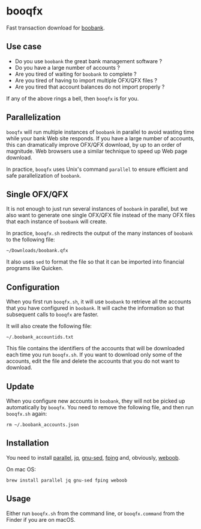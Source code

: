 # booqfx
Fast transaction download for [boobank](http://weboob.org).

## Use case
* Do you use `boobank` the great bank management software ?
* Do you have a large number of accounts ?
* Are you tired of waiting for `boobank` to complete ?
* Are you tired of having to import multiple OFX/QFX files ?
* Are you tired that account balances do not import properly ?

If any of the above rings a bell, then `booqfx` is for you.

## Parallelization
`booqfx` will run multiple instances of `boobank` in parallel to avoid wasting time while your bank Web site responds. If you have a large number of accounts, this can dramatically improve OFX/QFX download, by up to an order of magnitude. Web browsers use a similar technique to speed up Web page download.

In practice, `booqfx` uses Unix's command `parallel` to ensure efficient and safe parallelization of `boobank`.

## Single OFX/QFX
It is not enough to just run several instances of `boobank` in parallel, but we also want to generate one single OFX/QFX file instead of the many OFX files that each instance of `boobank` will create. 

In practice, `booqfx.sh` redirects the output of the many instances of `boobank` to the following file:
```
~/Downloads/boobank.qfx
```
It also uses `sed` to format the file so that it can be imported into financial programs like Quicken.

## Configuration
When you first run `booqfx.sh`, it will use `boobank` to retrieve all the accounts that you have configured in `boobank`. It will cache the information so that subsequent calls to `booqfx` are faster.

It will also create the following file:
```
~/.boobank_accountids.txt
```
This file contains the identifiers of the accounts that will be downloaded each time you run `booqfx.sh`. If you want to download only some of the accounts, edit the file and delete the accounts that you do not want to download.

## Update
When you configure new accounts in `boobank`, they will not be picked up automatically by `booqfx`. You need to remove the following file, and then run `booqfx.sh` again:
```
rm ~/.boobank_accounts.json
```

## Installation
You need to install [parallel](https://www.gnu.org/software/parallel/parallel_tutorial.html), [jq](https://stedolan.github.io/jq/manual/), [gnu-sed](https://www.gnu.org/software/sed/), [fping](https://fping.org) and, obviously, [weboob](http://weboob.org).

On mac OS:
```
brew install parallel jq gnu-sed fping weboob
```

## Usage
Either run `booqfx.sh` from the command line, or `booqfx.command` from the Finder if you are on macOS.
